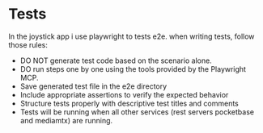 # Tests

In the joystick app i use playwright to tests e2e.
when writing tests, follow those rules:

- DO NOT generate test code based on the scenario alone.
- DO run steps one by one using the tools provided by the Playwright MCP.
- Save generated test file in the e2e directory
- Include appropriate assertions to verify the expected behavior
- Structure tests properly with descriptive test titles and comments
- Tests will be running when all other services (rest servers pocketbase and mediamtx) are running.
